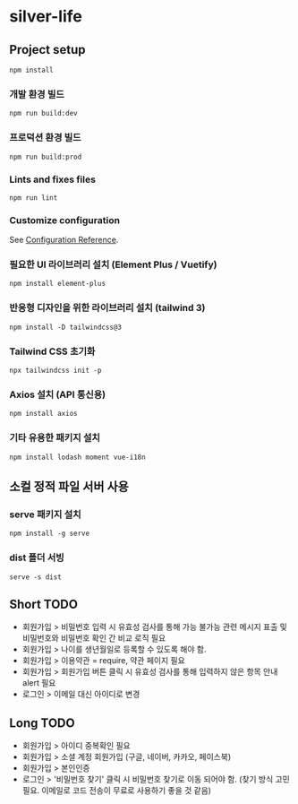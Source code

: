 # silver-life

## Project setup
```
npm install
```

### 개발 환경 빌드
```
npm run build:dev
```

### 프로덕션 환경 빌드
```
npm run build:prod
```

### Lints and fixes files
```
npm run lint
```

### Customize configuration
See [Configuration Reference](https://cli.vuejs.org/config/).


### 필요한 UI 라이브러리 설치 (Element Plus / Vuetify)
```
npm install element-plus
```

### 반응형 디자인을 위한 라이브러리 설치 (tailwind 3)
```
npm install -D tailwindcss@3
```

### Tailwind CSS 초기화
```
npx tailwindcss init -p
```

### Axios 설치 (API 통신용)
```
npm install axios
```

### 기타 유용한 패키지 설치
```
npm install lodash moment vue-i18n
```

## 소컬 정적 파일 서버 사용
### serve 패키지 설치
```
npm install -g serve
```

### dist 폴더 서빙
```
serve -s dist
```


## Short TODO
- 회원가입 > 비밀번호 입력 시 유효성 검사를 통해 가능 불가능 관련 메시지 표출 및 비밀번호와 비밀번호 확인 간 비교 로직 필요
- 회원가입 > 나이를 생년월일로 등록할 수 있도록 해야 함.
- 회원가입 > 이용약관 = require, 약관 페이지 필요
- 회원가입 > 회원가입 버튼 클릭 시 유효성 검사를 통해 입력하지 않은 항목 안내 alert 필요
- 로그인 > 이메일 대신 아이디로 변경


## Long TODO
- 회원가입 > 아이디 중복확인 필요
- 회원가입 > 소셜 계정 회원가입 (구글, 네이버, 카카오, 페이스북)
- 회원가입 > 본인인증
- 로그인 > '비밀번호 찾기' 클릭 시 비밀번호 찾기로 이동 되어야 함. (찾기 방식 고민 필요. 이메일로 코드 전송이 무료로 사용하기 좋을 것 같음)